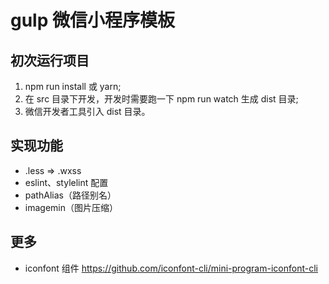 # gulp 微信小程序模板

## 初次运行项目
1. npm run install 或 yarn;
2. 在 src 目录下开发，开发时需要跑一下 npm run watch 生成 dist 目录;
3. 微信开发者工具引入 dist 目录。

## 实现功能
- .less => .wxss
- eslint、stylelint 配置
- pathAlias（路径别名）
- imagemin（图片压缩）

## 更多
- iconfont 组件
https://github.com/iconfont-cli/mini-program-iconfont-cli
